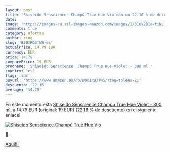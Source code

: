 ```yaml
---
layout: post
title: 'Shiseido Senscience  Champú True Hue Vio con un 22.16 % de descuento'
date: 
image: 'https://images-eu.ssl-images-amazon.com/images/I/31o%2BIa-tiNL._SL200_.jpg'
comments: true
category: ofertas
author: ring
slug: 'B00IRD3TWS-es'
actualPrice: 14.79 EUR
currency: EUR
price: 14.79
comparePrice: 19 EUR
prodname: 'Shiseido Senscience  Champú True Hue Violet - 300 ml.'
country: 'es'
flag: '🇪🇸'
buyurl: 'https://www.amazon.es/dp/B00IRD3TWS/?tag=tolees-21'
descuento: '22.16'
average: '14.79'
---
```


En este momento está [Shiseido Senscience  Champú True Hue Violet - 300 ml.](https://www.amazon.es/dp/B00IRD3TWS/?tag=tolees-21) a 14.79 EUR (original: 19 EUR) (22.16 %  de descuento) en el siguiente enlace!

[![Shiseido Senscience  Champú True Hue Vio](https://images-eu.ssl-images-amazon.com/images/I/31o%2BIa-tiNL._SL200_.jpg)](https://www.amazon.es/dp/B00IRD3TWS/?tag=tolees-21)

🔎:


[Aquí!!!](https://www.amazon.es/dp/B00IRD3TWS/?tag=tolees-21)
